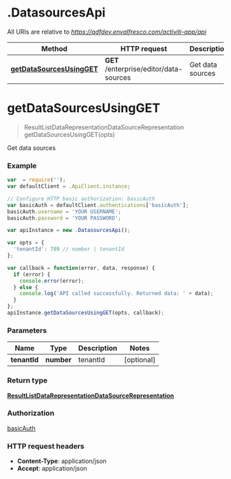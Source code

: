 # .DatasourcesApi

All URIs are relative to *https://adfdev.envalfresco.com/activiti-app/api*

Method | HTTP request | Description
------------- | ------------- | -------------
[**getDataSourcesUsingGET**](DatasourcesApi.md#getDataSourcesUsingGET) | **GET** /enterprise/editor/data-sources | Get data sources


<a name="getDataSourcesUsingGET"></a>
# **getDataSourcesUsingGET**
> ResultListDataRepresentationDataSourceRepresentation getDataSourcesUsingGET(opts)

Get data sources

### Example
```javascript
var  = require('');
var defaultClient = .ApiClient.instance;

// Configure HTTP basic authorization: basicAuth
var basicAuth = defaultClient.authentications['basicAuth'];
basicAuth.username = 'YOUR USERNAME';
basicAuth.password = 'YOUR PASSWORD';

var apiInstance = new .DatasourcesApi();

var opts = { 
  'tenantId': 789 // number | tenantId
};

var callback = function(error, data, response) {
  if (error) {
    console.error(error);
  } else {
    console.log('API called successfully. Returned data: ' + data);
  }
};
apiInstance.getDataSourcesUsingGET(opts, callback);
```

### Parameters

Name | Type | Description  | Notes
------------- | ------------- | ------------- | -------------
 **tenantId** | **number**| tenantId | [optional] 

### Return type

[**ResultListDataRepresentationDataSourceRepresentation**](ResultListDataRepresentationDataSourceRepresentation.md)

### Authorization

[basicAuth](../README.md#basicAuth)

### HTTP request headers

 - **Content-Type**: application/json
 - **Accept**: application/json

